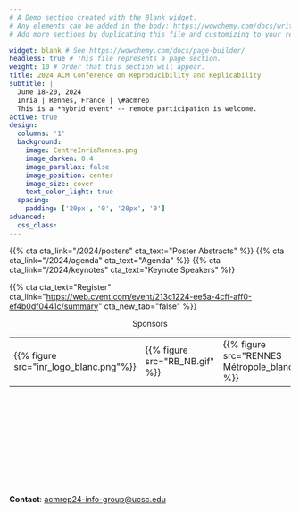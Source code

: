 ```yaml
---
# A Demo section created with the Blank widget.
# Any elements can be added in the body: https://wowchemy.com/docs/writing-markdown-latex/
# Add more sections by duplicating this file and customizing to your requirements.

widget: blank # See https://wowchemy.com/docs/page-builder/
headless: true # This file represents a page section.
weight: 10 # Order that this section will appear.
title: 2024 ACM Conference on Reproducibility and Replicability
subtitle: |
  June 18-20, 2024  
  Inria | Rennes, France | \#acmrep  
  This is a *hybrid event* -- remote participation is welcome.
active: true
design:
  columns: '1'
  background:
    image: CentreInriaRennes.png
    image_darken: 0.4
    image_parallax: false
    image_position: center
    image_size: cover
    text_color_light: true
  spacing:
    padding: ['20px', '0', '20px', '0']
advanced:
  css_class: 
---
```


<style>
  .totheleft {
    height: auto;
    float: left;
    margin: 2%;
    width: 13%;
  }

</style>


{{% cta cta_link="/2024/posters" cta_text="Poster Abstracts" %}}
{{% cta cta_link="/2024/agenda" cta_text="Agenda" %}}
{{% cta cta_link="/2024/keynotes" cta_text="Keynote Speakers" %}}

{{% cta cta_text="Register" cta_link="https://web.cvent.com/event/213c1224-ee5a-4cff-aff0-ef4b0df0441c/summary" cta_new_tab="false" %}}

<div style="width: 100%;  background-color: rgba(255, 255, 255, 0.1); height:300px; text-align: center">

Sponsors

<table style="background-color: rgba(255, 255, 255, 0.1)">
<tr>
<td style="background-color: rgba(255, 255, 255, 0.1)" width="20%">{{% figure src="inr_logo_blanc.png"%}}</td>
<td style="background-color: rgba(255, 255, 255, 0.1)" width="20%">{{% figure src="RB_NB.gif" %}}</td>
<td style="background-color: rgba(255, 255, 255, 0.1)" width="20%">{{% figure src="RENNES Métropole_blanc.png" %}}</td>
<td style="background-color: rgba(255, 255, 255, 0.1)" width="20%">{{% figure src="UNIRENNES_LOGOblanc.png"%}}</td>
<td style="background-color: rgba(255, 255, 255, 0.1)" width="20%">{{% figure src="Sandia_National_Laboratories_logo.svg" %}}</td>
</tr>
</table>


</div>


**Contact**: [acmrep24-info-group@ucsc.edu](mailto:acmrep24-info-group@ucsc.edu)


